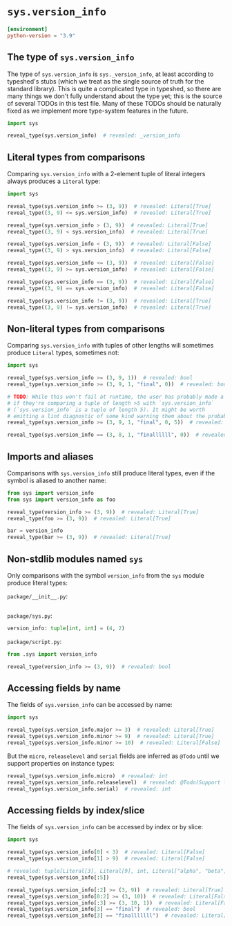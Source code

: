 # `sys.version_info`

```toml
[environment]
python-version = "3.9"
```

## The type of `sys.version_info`

The type of `sys.version_info` is `sys._version_info`, at least according to typeshed's stubs (which
we treat as the single source of truth for the standard library). This is quite a complicated type
in typeshed, so there are many things we don't fully understand about the type yet; this is the
source of several TODOs in this test file. Many of these TODOs should be naturally fixed as we
implement more type-system features in the future.

```py
import sys

reveal_type(sys.version_info)  # revealed: _version_info
```

## Literal types from comparisons

Comparing `sys.version_info` with a 2-element tuple of literal integers always produces a `Literal`
type:

```py
import sys

reveal_type(sys.version_info >= (3, 9))  # revealed: Literal[True]
reveal_type((3, 9) <= sys.version_info)  # revealed: Literal[True]

reveal_type(sys.version_info > (3, 9))  # revealed: Literal[True]
reveal_type((3, 9) < sys.version_info)  # revealed: Literal[True]

reveal_type(sys.version_info < (3, 9))  # revealed: Literal[False]
reveal_type((3, 9) > sys.version_info)  # revealed: Literal[False]

reveal_type(sys.version_info <= (3, 9))  # revealed: Literal[False]
reveal_type((3, 9) >= sys.version_info)  # revealed: Literal[False]

reveal_type(sys.version_info == (3, 9))  # revealed: Literal[False]
reveal_type((3, 9) == sys.version_info)  # revealed: Literal[False]

reveal_type(sys.version_info != (3, 9))  # revealed: Literal[True]
reveal_type((3, 9) != sys.version_info)  # revealed: Literal[True]
```

## Non-literal types from comparisons

Comparing `sys.version_info` with tuples of other lengths will sometimes produce `Literal` types,
sometimes not:

```py
import sys

reveal_type(sys.version_info >= (3, 9, 1))  # revealed: bool
reveal_type(sys.version_info >= (3, 9, 1, "final", 0))  # revealed: bool

# TODO: While this won't fail at runtime, the user has probably made a mistake
# if they're comparing a tuple of length >5 with `sys.version_info`
# (`sys.version_info` is a tuple of length 5). It might be worth
# emitting a lint diagnostic of some kind warning them about the probable error?
reveal_type(sys.version_info >= (3, 9, 1, "final", 0, 5))  # revealed: bool

reveal_type(sys.version_info == (3, 8, 1, "finallllll", 0))  # revealed: Literal[False]
```

## Imports and aliases

Comparisons with `sys.version_info` still produce literal types, even if the symbol is aliased to
another name:

```py
from sys import version_info
from sys import version_info as foo

reveal_type(version_info >= (3, 9))  # revealed: Literal[True]
reveal_type(foo >= (3, 9))  # revealed: Literal[True]

bar = version_info
reveal_type(bar >= (3, 9))  # revealed: Literal[True]
```

## Non-stdlib modules named `sys`

Only comparisons with the symbol `version_info` from the `sys` module produce literal types:

`package/__init__.py`:

```py
```

`package/sys.py`:

```py
version_info: tuple[int, int] = (4, 2)
```

`package/script.py`:

```py
from .sys import version_info

reveal_type(version_info >= (3, 9))  # revealed: bool
```

## Accessing fields by name

The fields of `sys.version_info` can be accessed by name:

```py
import sys

reveal_type(sys.version_info.major >= 3)  # revealed: Literal[True]
reveal_type(sys.version_info.minor >= 9)  # revealed: Literal[True]
reveal_type(sys.version_info.minor >= 10)  # revealed: Literal[False]
```

But the `micro`, `releaselevel` and `serial` fields are inferred as `@Todo` until we support
properties on instance types:

```py
reveal_type(sys.version_info.micro)  # revealed: int
reveal_type(sys.version_info.releaselevel)  # revealed: @Todo(Support for `typing.TypeAlias`)
reveal_type(sys.version_info.serial)  # revealed: int
```

## Accessing fields by index/slice

The fields of `sys.version_info` can be accessed by index or by slice:

```py
import sys

reveal_type(sys.version_info[0] < 3)  # revealed: Literal[False]
reveal_type(sys.version_info[1] > 9)  # revealed: Literal[False]

# revealed: tuple[Literal[3], Literal[9], int, Literal["alpha", "beta", "candidate", "final"], int]
reveal_type(sys.version_info[:5])

reveal_type(sys.version_info[:2] >= (3, 9))  # revealed: Literal[True]
reveal_type(sys.version_info[0:2] >= (3, 10))  # revealed: Literal[False]
reveal_type(sys.version_info[:3] >= (3, 10, 1))  # revealed: Literal[False]
reveal_type(sys.version_info[3] == "final")  # revealed: bool
reveal_type(sys.version_info[3] == "finalllllll")  # revealed: Literal[False]
```
